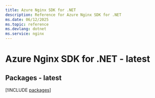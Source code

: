 ```yaml
---
title: Azure Nginx SDK for .NET
description: Reference for Azure Nginx SDK for .NET
ms.date: 06/12/2025
ms.topic: reference
ms.devlang: dotnet
ms.service: nginx
---
```

# Azure Nginx SDK for .NET - latest
## Packages - latest
[!INCLUDE [packages](nginx-index.md)]